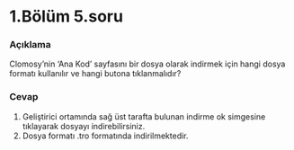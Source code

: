 # 1.Bölüm 5.soru

### Açıklama

Clomosy’nin ‘Ana Kod’ sayfasını bir dosya olarak indirmek için hangi dosya formatı kullanılır ve hangi butona tıklanmalıdır?

### Cevap

1.	Geliştirici ortamında sağ üst tarafta bulunan indirme ok simgesine tıklayarak dosyayı indirebilirsiniz.
2.	Dosya formatı .tro formatında indirilmektedir.
